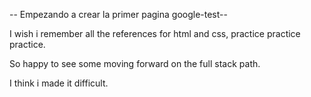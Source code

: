 -- Empezando a crear la primer pagina google-test--

I wish i remember all the references for html and css, practice practice practice.

So happy to see some moving forward on the full stack path.

I think i made it difficult.